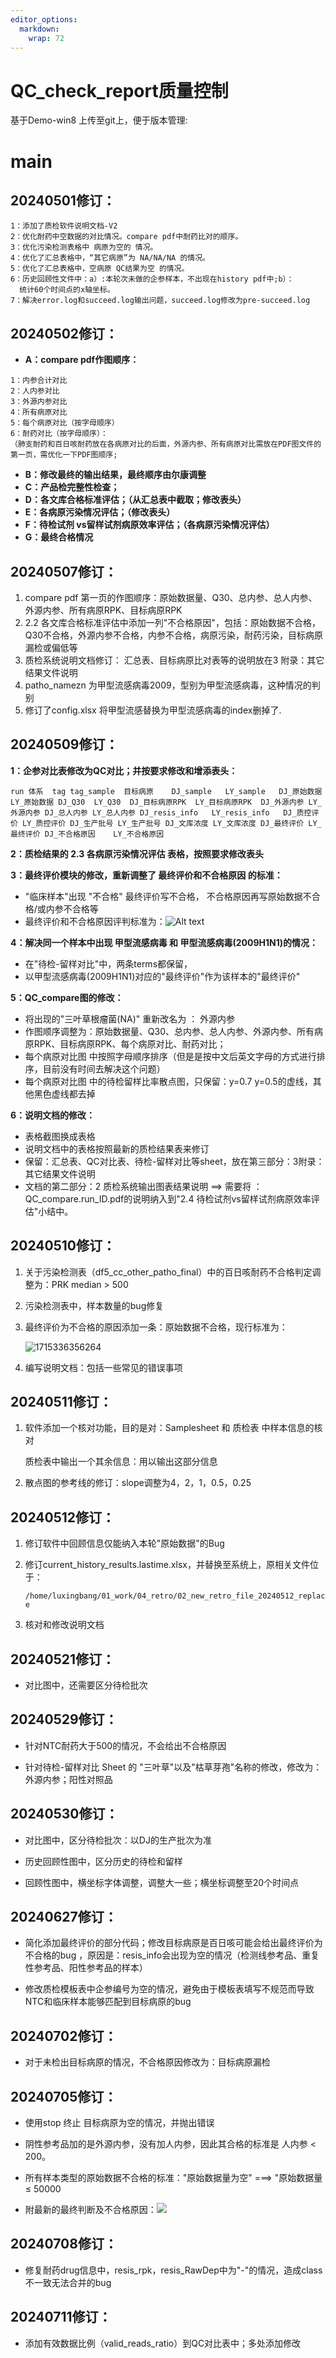 ```yaml
---
editor_options: 
  markdown: 
    wrap: 72
---
```


# **QC_check_report质量控制**

基于Demo-win8 上传至git上，便于版本管理:

# main

## **20240501修订**：

```         
1：添加了质检软件说明文档-V2
2：优化耐药中空数据的对比情况。compare pdf中耐药比对的顺序。
3：优化污染检测表格中 病原为空的 情况。
4：优化了汇总表格中，“其它病原”为 NA/NA/NA 的情况。
5：优化了汇总表格中，空病原 QC结果为空 的情况。
6：历史回顾性文件中：a）:本轮次未做的企参样本，不出现在history pdf中;b）：
  统计60个时间点的x轴坐标。
7：解决error.log和succeed.log输出问题，succeed.log修改为pre-succeed.log
```

## **20240502修订**：

-   **A：compare pdf作图顺序：**

```         
1：内参合计对比
2：人内参对比
3：外源内参对比
4：所有病原对比
5：每个病原对比（按字母顺序）
6：耐药对比（按字母顺序）：
（肺支耐药和百日咳耐药放在各病原对比的后面，外源内参、所有病原对比需放在PDF图文件的第一页，需优化一下PDF图顺序;
```

-   **B：修改最终的输出结果，最终顺序由尔康调整**
-   **C：产品检完整性检查；**
-   **D：各文库合格标准评估；（从汇总表中截取；修改表头）**
-   **E：各病原污染情况评估；（修改表头）**
-   **F：待检试剂 vs留样试剂病原效率评估；（各病原污染情况评估）**
-   **G：最终合格情况**

## **20240507修订**：

1.  compare pdf
    第一页的作图顺序：原始数据量、Q30、总内参、总人内参、外源内参、所有病原RPK、目标病原RPK
2.  2.2
    各文库合格标准评估中添加一列"不合格原因"，包括：原始数据不合格，Q30不合格，外源内参不合格，内参不合格，病原污染，耐药污染，目标病原漏检或偏低等
3.  质检系统说明文档修订： 汇总表、目标病原比对表等的说明放在3
    附录：其它结果文件说明
4.  patho_namezn 为甲型流感病毒2009，型别为甲型流感病毒，这种情况的判别
5.  修订了config.xlsx 将甲型流感替换为甲型流感病毒的index删掉了.

## **20240509修订**：

**1：企参对比表修改为QC对比；并按要求修改和增添表头：**

```         
run 体系  tag tag_sample  目标病原    DJ_sample   LY_sample   DJ_原始数据 LY_原始数据 DJ_Q30  LY_Q30  DJ_目标病原RPK  LY_目标病原RPK  DJ_外源内参 LY_外源内参 DJ_总人内参 LY_总人内参 DJ_resis_info   LY_resis_info   DJ_质控评价 LY_质控评价 DJ_生产批号 LY_生产批号 DJ_文库浓度 LY_文库浓度 DJ_最终评价 LY_最终评价 DJ_不合格原因    LY_不合格原因
```

**2：质检结果的 2.3 各病原污染情况评估 表格，按照要求修改表头**

**3：最终评价模块的修改，重新调整了 最终评价和不合格原因 的标准：**

-   "临床样本"出现 "不合格" 最终评价写不合格，
    不合格原因再写原始数据不合格/或内参不合格等
-   最终评价和不合格原因评判标准为：![Alt text](image.png)

**4：解决同一个样本中出现 甲型流感病毒 和
甲型流感病毒(2009H1N1)的情况：**

-   在"待检-留样对比"中，两条terms都保留，
-   以甲型流感病毒(2009H1N1)对应的"最终评价"作为该样本的"最终评价"

**5：QC_compare图的修改：**

-   将出现的"三叶草根瘤菌(NA)" 重新改名为 ： 外源内参
-   作图顺序调整为：原始数据量、Q30、总内参、总人内参、外源内参、所有病原RPK、目标病原RPK、每个病原对比、耐药对比；
-   每个病原对比图
    中按照字母顺序排序（但是是按中文后英文字母的方式进行排序，目前没有时间去解决这个问题）
-   每个病原对比图 中的待检留样比率散点图，只保留：y=0.7
    y=0.5的虚线，其他黑色虚线都去掉

**6：说明文档的修改：**

-   表格截图换成表格
-   说明文档中的表格按照最新的质检结果表来修订
-   保留：汇总表、QC对比表、待检-留样对比等sheet，放在第三部分：3附录：其它结果文件说明
-   文档的第二部分：2 质检系统输出图表结果说明 ==\> 需要将
    ：QC_compare.run_ID.pdf的说明纳入到"2.4
    待检试剂vs留样试剂病原效率评估"小结中。

## **20240510修订：**

1.  关于污染检测表（df5_cc_other_patho_final）中的百日咳耐药不合格判定调整为：PRK
    median \> 500

2.  污染检测表中，样本数量的bug修复

3.  最终评价为不合格的原因添加一条：原始数据不合格，现行标准为：

    ![1715336356264](image/README/1715336356264.png)

4.  编写说明文档：包括一些常见的错误事项

## **20240511修订：**

1.  软件添加一个核对功能，目的是对：Samplesheet 和 质检表
    中样本信息的核对

    质检表中输出一个其余信息：用以输出这部分信息

2.  散点图的参考线的修订：slope调整为4，2，1，0.5，0.25

## **20240512修订：**

1.  修订软件中回顾信息仅能纳入本轮"原始数据"的Bug

2.  修订current_history_results.lastime.xlsx，并替换至系统上，原相关文件位于：

    `/home/luxingbang/01_work/04_retro/02_new_retro_file_20240512_replace`

3.  核对和修改说明文档

## 20240521修订：

-   对比图中，还需要区分待检批次

## 20240529修订：

-   针对NTC耐药大于500的情况，不会给出不合格原因

-   针对待检-留样对比 Sheet 的
    "三叶草"以及"枯草芽孢"名称的修改，修改为：外源内参；阳性对照品

## 20240530修订：

-   对比图中，区分待检批次：以DJ的生产批次为准

-   历史回顾性图中，区分历史的待检和留样

-   回顾性图中，横坐标字体调整，调整大一些；横坐标调整至20个时间点

## 20240627修订：

-   简化添加最终评价的部分代码；修改目标病原是百日咳可能会给出最终评价为不合格的bug
    ，原因是：resis_info会出现为空的情况（检测线参考品、重复性参考品、阳性参考品的样本）

-   修改质检模板表中企参编号为空的情况，避免由于模板表填写不规范而导致NTC和临床样本能够匹配到目标病原的bug

## 20240702修订：

-   对于未检出目标病原的情况，不合格原因修改为：目标病原漏检

## 20240705修订：

-   使用stop 终止 目标病原为空的情况，并抛出错误

-   阴性参考品加的是外源内参，没有加人内参，因此其合格的标准是 人内参 \<
    200。

-   所有样本类型的原始数据不合格的标准："原始数据量为空" ===\>
    "原始数据量 ≤ 50000

-   附最新的最终判断及不合格原因：![](image/README/微信图片_20240705105143.png)

## 20240708修订：

-   修复耐药drug信息中，resis_rpk，resis_RawDep中为"-"的情况，造成class不一致无法合并的bug

## 20240711修订：

-   添加有效数据比例（valid_reads_ratio）到QC对比表中；多处添加修改
